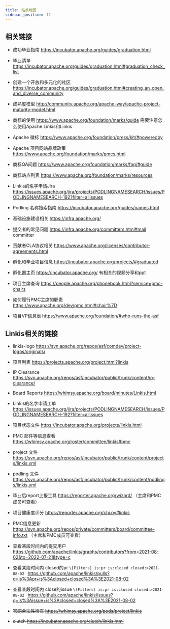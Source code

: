 ```yaml
---
title: 站点地图
sidebar_position: 12
---
```


## 相关链接 

- 成功毕业指南  https://incubator.apache.org/guides/graduation.html 

- 毕业清单    https://incubator.apache.org/guides/graduation.html#graduation_check_list

- 创建一个开放和多元化的社区  https://incubator.apache.org/guides/graduation.html#creating_an_open_and_diverse_community

- 成熟度模型  http://community.apache.org/apache-way/apache-project-maturity-model.html

- 商标的使用  https://www.apache.org/foundation/marks/guide 需要注意怎么使用Apache Linkis和Linkis 

- Apache 徽标  https://www.apache.org/foundation/press/kit/#poweredby 

- Apache 项目网站品牌政策 https://www.apache.org/foundation/marks/pmcs.html

- 商标QA问题  https://www.apache.org/foundation/marks/faq/#guide

- 商标站点列表 https://www.apache.org/foundation/marks/resources

- Linkis的名字申请Jira https://issues.apache.org/jira/projects/PODLINGNAMESEARCH/issues/PODLINGNAMESEARCH-192?filter=allissues

- Podling 名称搜索指南 https://incubator.apache.org/guides/names.html 

- 基础设施建设相关  https://infra.apache.org/ 

- 提交者的常见问题 https://infra.apache.org/committers.html#mail  committer 

- 贡献者CLA协议相关  https://www.apache.org/licenses/contributor-agreements.html 

- 孵化和毕业项目信息  https://incubator.apache.org/projects/#graduated

- 孵化器主页  https://incubator.apache.org/ 有相关的视频分享和ppt

- 项目主席查询 https://people.apache.org/phonebook.html?service=pmc-chairs

- 如何履行PMC主席的职责  https://www.apache.org/dev/pmc.html#chair%7D

- 项目VP信息表  https://www.apache.org/foundation/#who-runs-the-asf



## Linkis相关的链接 
- linkis-logo  https://svn.apache.org/repos/asf/comdev/project-logos/originals/
- 项目列表 https://projects.apache.org/project.html?linkis
- IP Clearance https://svn.apache.org/repos/asf/incubator/public/trunk/content/ip-clearance/
- Board Reports https://whimsy.apache.org/board/minutes/Linkis.html
- Linkis的名字申请工单  https://issues.apache.org/jira/projects/PODLINGNAMESEARCH/issues/PODLINGNAMESEARCH-192?filter=allissues 
- 项目状态文件  https://incubator.apache.org/projects/linkis.html
- PMC 邮件等信息查看 https://whimsy.apache.org/roster/committee/linkis#pmc 
- project 文件  https://svn.apache.org/repos/asf/incubator/public/trunk/content/projects/linkis.xml 
- podling 文件 https://svn.apache.org/repos/asf/incubator/public/trunk/content/podlings/linkis.yml
- 毕业后report上报工具 https://reporter.apache.org/wizard/ （主席和PMC成员可查看） 
- 项目健康度评分  https://reporter.apache.org/chi.py#linkis 
- PMC信息更新  https://svn.apache.org/repos/private/committers/board/committee-info.txt （主席和PMC成员可查看） 

- 查看某段时间内的提交用户  
https://github.com/apache/linkis/graphs/contributors?from=2021-08-02&to=2022-07-21&type=c

- 查看某段时间内 closed的pr 
`\[Filters] is:pr is:closed closed:>2021-08-02 `
https://github.com/apache/linkis/pulls?q=is%3Apr+is%3Aclosed+closed%3A%3E2021-08-02


- 查看某段时间内  close的issue 
`\[Filters] is:pr is:closed closed:>2021-08-02 `
https://github.com/apache/linkis/issues?q=is%3Aissue+is%3Aclosed+closed%3A%3E2021-08-02

- ~~官网合法性检查  https://whimsy.apache.org/pods/project/linkis~~
- ~~clutch  https://incubator.apache.org/clutch/linkis.html~~ 

